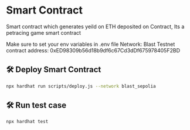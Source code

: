 # Smart Contract

Smart contract which generates yeild on ETH deposited on Contract, Its a petracing game smart contract

Make sure to set your env variables in .env file
Network: Blast Testnet
contract address: 0xED98309b56d18b9df6c67Cd3dDf675978405F2BD

## 🛠️ Deploy Smart Contract

```bash
npx hardhat run scripts/deploy.js --network blast_sepolia
```

## 🛠️ Run test case

```bash
npx hardhat test
```
